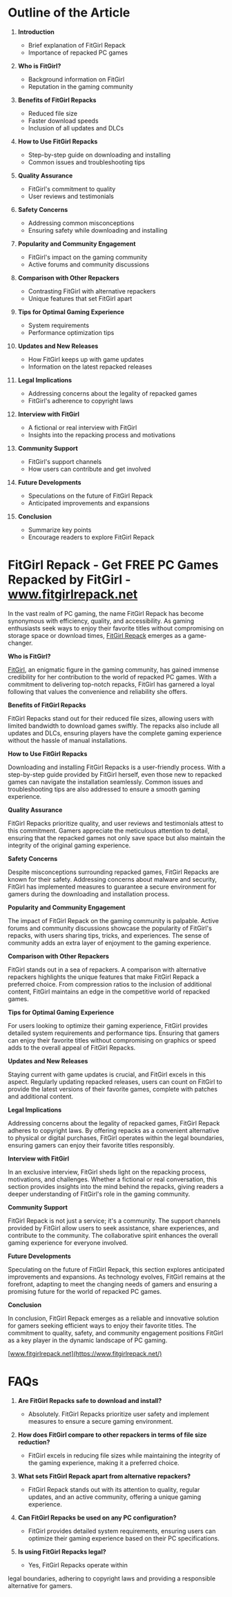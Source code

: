 # Outline of the Article

1. **Introduction**
   - Brief explanation of FitGirl Repack
   - Importance of repacked PC games

2. **Who is FitGirl?**
   - Background information on FitGirl
   - Reputation in the gaming community

3. **Benefits of FitGirl Repacks**
   - Reduced file size
   - Faster download speeds
   - Inclusion of all updates and DLCs

4. **How to Use FitGirl Repacks**
   - Step-by-step guide on downloading and installing
   - Common issues and troubleshooting tips

5. **Quality Assurance**
   - FitGirl's commitment to quality
   - User reviews and testimonials

6. **Safety Concerns**
   - Addressing common misconceptions
   - Ensuring safety while downloading and installing

7. **Popularity and Community Engagement**
   - FitGirl's impact on the gaming community
   - Active forums and community discussions

8. **Comparison with Other Repackers**
   - Contrasting FitGirl with alternative repackers
   - Unique features that set FitGirl apart

9. **Tips for Optimal Gaming Experience**
   - System requirements
   - Performance optimization tips

10. **Updates and New Releases**
    - How FitGirl keeps up with game updates
    - Information on the latest repacked releases

11. **Legal Implications**
    - Addressing concerns about the legality of repacked games
    - FitGirl's adherence to copyright laws

12. **Interview with FitGirl**
    - A fictional or real interview with FitGirl
    - Insights into the repacking process and motivations

13. **Community Support**
    - FitGirl's support channels
    - How users can contribute and get involved

14. **Future Developments**
    - Speculations on the future of FitGirl Repack
    - Anticipated improvements and expansions

15. **Conclusion**
    - Summarize key points
    - Encourage readers to explore FitGirl Repack

# **FitGirl Repack - Get FREE PC Games Repacked by FitGirl - www.fitgirlrepack.net**


In the vast realm of PC gaming, the name FitGirl Repack has become synonymous with efficiency, quality, and accessibility. As gaming enthusiasts seek ways to enjoy their favorite titles without compromising on storage space or download times, [FitGirl Repack](https://fitgirlrepack.net/) emerges as a game-changer.

**Who is FitGirl?**

[FitGirl](https://fitgirlrepack.net/author/fitgirlad/), an enigmatic figure in the gaming community, has gained immense credibility for her contribution to the world of repacked PC games. With a commitment to delivering top-notch repacks, FitGirl has garnered a loyal following that values the convenience and reliability she offers.

**Benefits of FitGirl Repacks**

FitGirl Repacks stand out for their reduced file sizes, allowing users with limited bandwidth to download games swiftly. The repacks also include all updates and DLCs, ensuring players have the complete gaming experience without the hassle of manual installations.

**How to Use FitGirl Repacks**

Downloading and installing FitGirl Repacks is a user-friendly process. With a step-by-step guide provided by FitGirl herself, even those new to repacked games can navigate the installation seamlessly. Common issues and troubleshooting tips are also addressed to ensure a smooth gaming experience.

**Quality Assurance**

FitGirl Repacks prioritize quality, and user reviews and testimonials attest to this commitment. Gamers appreciate the meticulous attention to detail, ensuring that the repacked games not only save space but also maintain the integrity of the original gaming experience.

**Safety Concerns**

Despite misconceptions surrounding repacked games, FitGirl Repacks are known for their safety. Addressing concerns about malware and security, FitGirl has implemented measures to guarantee a secure environment for gamers during the downloading and installation process.

**Popularity and Community Engagement**

The impact of FitGirl Repack on the gaming community is palpable. Active forums and community discussions showcase the popularity of FitGirl's repacks, with users sharing tips, tricks, and experiences. The sense of community adds an extra layer of enjoyment to the gaming experience.

**Comparison with Other Repackers**

FitGirl stands out in a sea of repackers. A comparison with alternative repackers highlights the unique features that make FitGirl Repack a preferred choice. From compression ratios to the inclusion of additional content, FitGirl maintains an edge in the competitive world of repacked games.

**Tips for Optimal Gaming Experience**

For users looking to optimize their gaming experience, FitGirl provides detailed system requirements and performance tips. Ensuring that gamers can enjoy their favorite titles without compromising on graphics or speed adds to the overall appeal of FitGirl Repacks.

**Updates and New Releases**

Staying current with game updates is crucial, and FitGirl excels in this aspect. Regularly updating repacked releases, users can count on FitGirl to provide the latest versions of their favorite games, complete with patches and additional content.

**Legal Implications**

Addressing concerns about the legality of repacked games, FitGirl Repack adheres to copyright laws. By offering repacks as a convenient alternative to physical or digital purchases, FitGirl operates within the legal boundaries, ensuring gamers can enjoy their favorite titles responsibly.

**Interview with FitGirl**

In an exclusive interview, FitGirl sheds light on the repacking process, motivations, and challenges. Whether a fictional or real conversation, this section provides insights into the mind behind the repacks, giving readers a deeper understanding of FitGirl's role in the gaming community.

**Community Support**

FitGirl Repack is not just a service; it's a community. The support channels provided by FitGirl allow users to seek assistance, share experiences, and contribute to the community. The collaborative spirit enhances the overall gaming experience for everyone involved.

**Future Developments**

Speculating on the future of FitGirl Repack, this section explores anticipated improvements and expansions. As technology evolves, FitGirl remains at the forefront, adapting to meet the changing needs of gamers and ensuring a promising future for the world of repacked PC games.

**Conclusion**

In conclusion, FitGirl Repack emerges as a reliable and innovative solution for gamers seeking efficient ways to enjoy their favorite titles. The commitment to quality, safety, and community engagement positions FitGirl as a key player in the dynamic landscape of PC gaming.

[www.fitgirlrepack.net](https://www.fitgirlrepack.net/)

# FAQs

1. **Are FitGirl Repacks safe to download and install?**
   - Absolutely. FitGirl Repacks prioritize user safety and implement measures to ensure a secure gaming environment.

2. **How does FitGirl compare to other repackers in terms of file size reduction?**
   - FitGirl excels in reducing file sizes while maintaining the integrity of the gaming experience, making it a preferred choice.

3. **What sets FitGirl Repack apart from alternative repackers?**
   - FitGirl Repack stands out with its attention to quality, regular updates, and an active community, offering a unique gaming experience.

4. **Can FitGirl Repacks be used on any PC configuration?**
   - FitGirl provides detailed system requirements, ensuring users can optimize their gaming experience based on their PC specifications.

5. **Is using FitGirl Repacks legal?**
   - Yes, FitGirl Repacks operate within

 legal boundaries, adhering to copyright laws and providing a responsible alternative for gamers.
